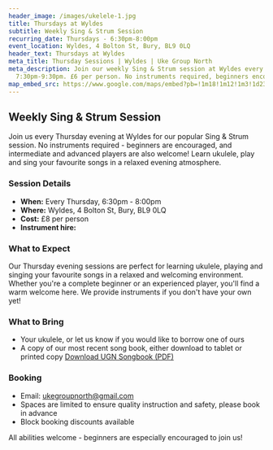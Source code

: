 ```yaml
---
header_image: /images/ukelele-1.jpg
title: Thursdays at Wyldes
subtitle: Weekly Sing & Strum Session
recurring_date: Thursdays - 6:30pm-8:00pm
event_location: Wyldes, 4 Bolton St, Bury, BL9 0LQ
header_text: Thursdays at Wyldes
meta_title: Thursday Sessions | Wyldes | Uke Group North
meta_description: Join our weekly Sing & Strum session at Wyldes every Thursday
  7:30pm-9:30pm. £6 per person. No instruments required, beginners encouraged.
map_embed_src: https://www.google.com/maps/embed?pb=!1m18!1m12!1m3!1d2367.9955197775807!2d-2.3008388228541983!3d53.593541572361936!2m3!1f0!2f0!3f0!3m2!1i1024!2i768!4f13.1!3m3!1m2!1s0x487ba46590f8f9e7%3A0xfa113049c152bedf!2sWyldes!5e0!3m2!1sen!2snl!4v1757042510480!5m2!1sen!2snl
---
```

## Weekly Sing & Strum Session

Join us every Thursday evening at Wyldes for our popular Sing & Strum session. No instruments required - beginners are encouraged, and intermediate and advanced players are also welcome! Learn ukulele, play and sing your favourite songs in a relaxed evening atmosphere.

### Session Details

- **When:** Every Thursday, 6:30pm - 8:00pm
- **Where:** Wyldes, 4 Bolton St, Bury, BL9 0LQ
- **Cost:** £8 per person
- **Instrument hire:**

### What to Expect

Our Thursday evening sessions are perfect for learning ukulele, playing and singing your favourite songs in a relaxed and welcoming environment. Whether you're a complete beginner or an experienced player, you'll find a warm welcome here. We provide instruments if you don't have your own yet!

### What to Bring

- Your ukulele, or let us know if you would like to borrow one of ours
- A copy of our most recent song book, either download to tablet or printed copy
  [Download UGN Songbook (PDF)](/assets/UGN%20Songbook%201.1.pdf)

### Booking

- Email: [ukegroupnorth@gmail.com](mailto:ukegroupnorth@gmail.com)
- Spaces are limited to ensure quality instruction and safety, please book in advance
- Block booking discounts available

All abilities welcome - beginners are especially encouraged to join us!